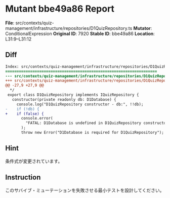 # Mutant bbe49a86 Report

**File**: src/contexts/quiz-management/infrastructure/repositories/D1QuizRepository.ts
**Mutator**: ConditionalExpression
**Original ID**: 7920
**Stable ID**: bbe49a86
**Location**: L31:9–L31:12

## Diff

```diff
Index: src/contexts/quiz-management/infrastructure/repositories/D1QuizRepository.ts
===================================================================
--- src/contexts/quiz-management/infrastructure/repositories/D1QuizRepository.ts	original
+++ src/contexts/quiz-management/infrastructure/repositories/D1QuizRepository.ts	mutated #7920
@@ -27,9 +27,9 @@
  */
 export class D1QuizRepository implements IQuizRepository {
   constructor(private readonly db: D1Database) {
     console.log("D1QuizRepository constructor - db:", !!db);
-    if (!db) {
+    if (false) {
       console.error(
         "FATAL: D1Database is undefined in D1QuizRepository constructor!",
       );
       throw new Error("D1Database is required for D1QuizRepository");
```

## Hint

条件式が変更されています。

## Instruction

このサバイブ・ミューテーションを失敗させる最小テストを設計してください。
